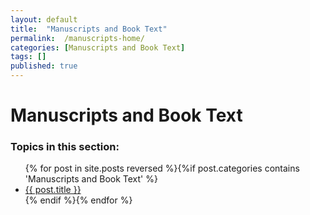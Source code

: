 ```yaml
---
layout: default
title:  "Manuscripts and Book Text"
permalink:  /manuscripts-home/
categories: [Manuscripts and Book Text]
tags: []
published: true
---
```


<div data-type="part" class="hsecpart" data-hederis-type="hsecpart" id="manuscripts-home" data-pi-attrs="id: manuscripts-home" role="doc-part" data-author-name=" " data-book-title=" " title="Manuscripts and Book Text"><h1 data-hederis-type="hblkchaptitle" class="hblkchaptitle" id="pL7zTPmEA">Manuscripts and Book Text</h1><h3>Topics in this section:</h3><ul class="">{% for post in site.posts reversed %}{%if post.categories contains 'Manuscripts and Book Text' %}<li class=""><a class="" href="{{ post.url }}">{{ post.title }}</a></li>{% endif %}{% endfor %}</ul></div>